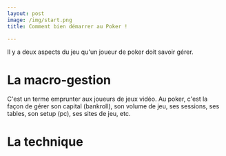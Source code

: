```yaml
---
layout: post
image: /img/start.png
title: Comment bien démarrer au Poker !

---
```


Il y a deux aspects du jeu qu'un joueur de poker doit savoir gérer.

# La macro-gestion

C'est un terme emprunter aux joueurs de jeux vidéo.
Au poker, c'est la façon de gérer son capital (bankroll), son volume de jeu, ses sessions, ses tables, son setup (pc), ses sites de jeu, etc.

# La technique



<!--stackedit_data:
eyJoaXN0b3J5IjpbMjAyMTc4ODUyMCwxMzU4MDE0ODgyLC0yMD
g4NzQ2NjEyXX0=
-->